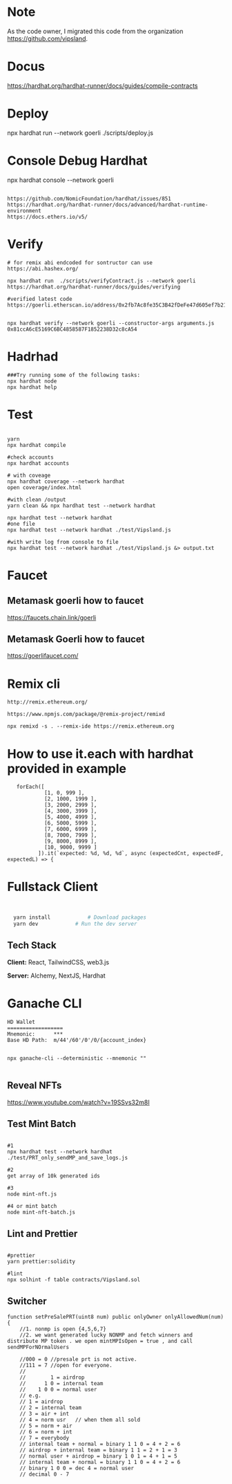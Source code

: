 # Note
As the code owner, I migrated this code from the organization https://github.com/vipsland.

# Docus

https://hardhat.org/hardhat-runner/docs/guides/compile-contracts

# Deploy

npx hardhat run --network goerli ./scripts/deploy.js

# Console Debug Hardhat

npx hardhat console --network goerli

```

https://github.com/NomicFoundation/hardhat/issues/851
https://hardhat.org/hardhat-runner/docs/advanced/hardhat-runtime-environment
https://docs.ethers.io/v5/
```

# Verify

```
# for remix abi endcoded for sontructor can use https://abi.hashex.org/

npx hardhat run  ./scripts/verifyContract.js --network goerli
https://hardhat.org/hardhat-runner/docs/guides/verifying

#verified latest code
https://goerli.etherscan.io/address/0x2fb7Ac8fe35C3B42fDeFe47d605ef7b21242210a#code


npx hardhat verify --network goerli --constructor-args arguments.js 0x81ccA6cE5169C6BC4858587F1852238D32c8cA54

```

# Hadrhad

```
###Try running some of the following tasks:
npx hardhat node
npx hardhat help

```

# Test

```

yarn
npx hardhat compile

#check accounts
npx hardhat accounts

# with coveage
npx hardhat coverage --network hardhat
open coverage/index.html

#with clean /output
yarn clean && npx hardhat test --network hardhat

npx hardhat test --network hardhat
#one file
npx hardhat test --network hardhat ./test/Vipsland.js

#with write log from console to file
npx hardhat test --network hardhat ./test/Vipsland.js &> output.txt     
```

# Faucet

## Metamask goerli how to faucet

https://faucets.chain.link/goerli

## Metamask Goerli how to faucet

https://goerlifaucet.com/

# Remix cli

```
http://remix.ethereum.org/

https://www.npmjs.com/package/@remix-project/remixd

npx remixd -s . --remix-ide https://remix.ethereum.org

```

# How to use it.each with hardhat provided in example

```
   forEach([
            [1, 0, 999 ],
            [2, 1000, 1999 ],
            [3, 2000, 2999 ],
            [4, 3000, 3999 ],
            [5, 4000, 4999 ],
            [6, 5000, 5999 ],
            [7, 6000, 6999 ],
            [8, 7000, 7999 ],
            [9, 8000, 8999 ],
            [10, 9000, 9999 ]
          ]).it(`expected: %d, %d, %d`, async (expectedCnt, expectedF, expectedL) => {

```

# Fullstack Client

```bash


  yarn install            # Download packages
  yarn dev            # Run the dev server
```

## Tech Stack

**Client:** React, TailwindCSS, web3.js

**Server:** Alchemy, NextJS, Hardhat

# Ganache CLI

```
HD Wallet
==================
Mnemonic:      ***
Base HD Path:  m/44'/60'/0'/0/{account_index}


npx ganache-cli --deterministic --mnemonic ""


```

## Reveal NFTs

https://www.youtube.com/watch?v=19SSvs32m8I

## Test Mint Batch

```

#1
npx hardhat test --network hardhat ./test/PRT_only_sendMP_and_save_logs.js

#2
get array of 10k generated ids

#3
node mint-nft.js

#4 or mint batch
node mint-nft-batch.js
```

## Lint and Prettier

```

#prettier
yarn prettier:solidity

#lint
npx solhint -f table contracts/Vipsland.sol

```

## Switcher

```
function setPreSalePRT(uint8 num) public onlyOwner onlyAllowedNum(num) {
    //1. nonmp is open {4,5,6,7}
    //2. we want generated lucky NONMP and fetch winners and distribute MP token . we open mintMPIsOpen = true , and call sendMPForNOrmalUsers

    //000 = 0 //presale prt is not active.
    //111 = 7 //open for everyone.
    //
    //        1 = airdrop
    //      1 0 = internal team
    //    1 0 0 = normal user
    // e.g.
    // 1 = airdrop
    // 2 = internal team
    // 3 = air + int
    // 4 = norm usr   // when them all sold
    // 5 = norm + air
    // 6 = norm + int
    // 7 = everybody
    // internal team + normal = binary 1 1 0 = 4 + 2 = 6
    // airdrop + internal team = binary 1 1 = 2 + 1 = 3
    // normal user + airdrop = binary 1 0 1 = 4 + 1 = 5
    // internal team + normal = binary 1 1 0 = 4 + 2 = 6
    // binary 1 0 0 = dec 4 = normal user
    // decimal 0 - 7
```
